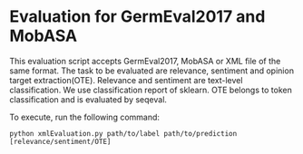 # Evaluation for GermEval2017 and MobASA

This evaluation script accepts GermEval2017, MobASA or XML file of the same format. The task to be evaluated are relevance, sentiment and opinion target extraction(OTE). Relevance and sentiment are text-level classification. We use classification report of sklearn. OTE belongs to token classification and is evaluated by seqeval.

To execute, run the following command:

```
python xmlEvaluation.py path/to/label path/to/prediction [relevance/sentiment/OTE]
```

